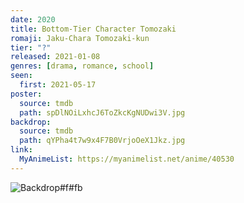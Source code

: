 ```yaml
---
date: 2020
title: Bottom-Tier Character Tomozaki
romaji: Jaku-Chara Tomozaki-kun
tier: "?"
released: 2021-01-08
genres: [drama, romance, school]
seen:
  first: 2021-05-17
poster:
  source: tmdb
  path: spDlNOiLxhcJ6ToZkcKgNUDwi3V.jpg
backdrop:
  source: tmdb
  path: qYPha4t7w9x4F7B0VrjoOeX1Jkz.jpg
link:
  MyAnimeList: https://myanimelist.net/anime/40530
---
```


![Backdrop#f#fb](https://image.tmdb.org/t/p/w1280/xWhkbeNtpdvtmLkknzjbLoBghrA.jpg "Source: TMDB")
